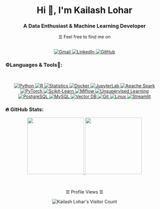 <h1 align="center">Hi 👋, I'm Kailash Lohar</h1>
<h3 align="center">A Data Enthusiast & Machine Learning Developer</h3>

<!-- Details Section -->
<div align="center">
  &#9776; Feel free to find me on 
  <p align="center">
    <br>
    <!-- Social Links -->
    <!-- Mail -->
    <a href="mailto:kailashlohariitkgp@gmail.com" target="_blank"><img alt="Gmail"
          src="https://img.shields.io/badge/Gmail-D14836?style=for-the-badge&logo=gmail&logoColor=white">
    </a>
    <!-- Linkedin -->
    <a href="https://www.linkedin.com/in/kailash-lohar-iitkgp/" target="_blank"><img alt="LinkedIn"
          src="https://img.shields.io/badge/linkedin-%230077B5.svg?style=for-the-badge&logo=linkedin&logoColor=white">
    </a>
    <!-- GitHub -->
    <a href="https://github.com/KailashLohar" target="_blank"><img alt="GitHub"
          src="https://img.shields.io/badge/GitHub-100000?style=for-the-badge&logo=github&logoColor=white">
    </a>
    <br>
  </p>
</div>

### ⚙️Languages & Tools🔧:
<br>
<div align="center">
  <p align="center">
    <a href="https://www.python.org/" target="_blank"><img alt="Python"
          src="https://img.shields.io/badge/Python-FFD43B?style=for-the-badge&logo=python&logoColor=blue">
    </a>
    <a href="https://www.r-project.org/" target="_blank"><img alt="R"
          src="https://img.shields.io/badge/R-276DC3?style=for-the-badge&logo=r&logoColor=white">
    </a>
    <a href="https://en.wikipedia.org/wiki/Statistics" target="_blank"><img alt="Statistics"
          src="https://img.shields.io/badge/Statistics-008080?style=for-the-badge&logo=data:image/png;base64,iVBORw0KGgoAAAANSUhEUgAAAHwAAAAeCAMAAAAMtFAEAAAAElBMVEUAAABXWVlxYmRoZ2RvZ3WnAAAAAXRSTlMAQObYZgAAAL9JREFUWMPtwUEKwjAQAMBPDQv+/5XpCt0z7VLCcJLyBQmToAVt2KUEpH0P5WrmkJJGMWA9FjAwUIAAAAAgFl4AuKoiPBBFAceoYgQcYBO+BVCwCBpCQDHDqhYAZCNKkA+fXrJrAZAFwn2WmOHfArA+A8gqf+NBLAAEXIwmZywsf1CXyQNgeLxg4DaESkXGAxIGDfFgCEhQoXGFyIGDlQAV+EKbyBiADGQnM8U5gAAAABJRU5ErkJggg==&logoColor=white">
    </a>
    <a href="https://www.docker.com/" target="_blank"><img alt="Docker"
          src="https://img.shields.io/badge/Docker-2496ED?style=for-the-badge&logo=docker&logoColor=white">
    </a>
    <a href="https://jupyter.org/" target="_blank"><img alt="JupyterLab"
          src="https://img.shields.io/badge/JupyterLab-F37626?style=for-the-badge&logo=jupyter&logoColor=white">
    </a>
    <a href="https://spark.apache.org/" target="_blank"><img alt="Apache Spark"
          src="https://img.shields.io/badge/Apache%20Spark-E25A1C?style=for-the-badge&logo=apachespark&logoColor=white">
    </a>
    <a href="https://pytorch.org/" target="_blank"><img alt="PyTorch"
          src="https://img.shields.io/badge/PyTorch-EE4C2C?style=for-the-badge&logo=pytorch&logoColor=white">
    </a>
    <a href="https://scikit-learn.org/" target="_blank"><img alt="Scikit-Learn"
          src="https://img.shields.io/badge/Scikit--Learn-F7931E?style=for-the-badge&logo=scikit-learn&logoColor=white">
    </a>
    <a href="https://mlflow.org/" target="_blank"><img alt="Mlflow"
          src="https://img.shields.io/badge/Mlflow-0194E2?style=for-the-badge&logo=mlflow&logoColor=white">
    </a>
    <a href="https://en.wikipedia.org/wiki/Unsupervised_learning" target="_blank"><img alt="Unsupervised Learning"
          src="https://img.shields.io/badge/Unsupervised%20Learning-FF4500?style=for-the-badge&logo=data:image/png;base64,iVBORw0KGgoAAAANSUhEUgAAAHwAAAAeCAMAAAAMtFAEAAAAElBMVEUAAABXWVlxYmRoZ2RvZ3WnAAAAAXRSTlMAQObYZgAAAL9JREFUWMPtwUEKwjAQAMBPDQv+/5XpCt0z7VLCcJLyBQmToAVt2KUEpH0P5WrmkJJGMWA9FjAwUIAAAAAgFl4AuKoiPBBFAceoYgQcYBO+BVCwCBpCQDHDqhYAZCNKkA+fXrJrAZAFwn2WmOHfArA+A8gqf+NBLAAEXIwmZywsf1CXyQNgeLxg4DaESkXGAxIGDfFgCEhQoXGFyIGDlQAV+EKbyBiADGQnM8U5gAAAABJRU5ErkJggg==&logoColor=white">
    </a>
    <a href="https://www.postgresql.org/" target="_blank"><img alt="PostgreSQL"
          src="https://img.shields.io/badge/PostgreSQL-316192?style=for-the-badge&logo=postgresql&logoColor=white">
    </a>
    <a href="https://www.mysql.com/" target="_blank"><img alt="MySQL"
          src="https://img.shields.io/badge/MySQL-4479A1?style=for-the-badge&logo=mysql&logoColor=white">
    </a>
    <a href="https://www.vector.ai/" target="_blank"><img alt="Vector DB"
          src="https://img.shields.io/badge/Vector%20DB-FF6600?style=for-the-badge&logo=data:image/png;base64,iVBORw0KGgoAAAANSUhEUgAAAHwAAAAeCAMAAAAMtFAEAAAAElBMVEUAAABXWVlxYmRoZ2RvZ3WnAAAAAXRSTlMAQObYZgAAAL9JREFUWMPtwUEKwjAQAMBPDQv+/5XpCt0z7VLCcJLyBQmToAVt2KUEpH0P5WrmkJJGMWA9FjAwUIAAAAAgFl4AuKoiPBBFAceoYgQcYBO+BVCwCBpCQDHDqhYAZCNKkA+fXrJrAZAFwn2WmOHfArA+A8gqf+NBLAAEXIwmZywsf1CXyQNgeLxg4DaESkXGAxIGDfFgCEhQoXGFyIGDlQAV+EKbyBiADGQnM8U5gAAAABJRU5ErkJggg==&logoColor=white">
    </a>
    <a href="https://git-scm.com/" target="_blank"><img alt="Git"
          src="https://img.shields.io/badge/Git-F05032?style=for-the-badge&logo=git&logoColor=white">
    </a>
    <a href="https://www.linux.org/" target="_blank"><img alt="Linux"
          src="https://img.shields.io/badge/Linux-FCC624?style=for-the-badge&logo=linux&logoColor=black">
    </a>
    <a href="https://streamlit.io/" target="_blank"><img alt="Streamlit"
          src="https://img.shields.io/badge/Streamlit-FF4B4B?style=for-the-badge&logo=streamlit&logoColor=white">
    </a>
  </p>
</div>



### 🔥 GitHub Stats:
<p align="center">
  <a href="https://github.com/KailashLohar">
    <img height="180em" src="https://github-readme-stats-eight-theta.vercel.app/api?username=KailashLohar&show_icons=true&theme=algolia&include_all_commits=true&count_private=true"/>
    <img height="180em" src="https://github-readme-stats-eight-theta.vercel.app/api/top-langs/?username=KailashLohar&layout=compact&langs_count=8&theme=algolia"/>
  </a>
</p>

<br>
<p align="center">&#9776; Profile Views &#9776;</p>
<p align="center"><img src="https://profile-counter.glitch.me/{KailashLohar}/count.svg" size=5 alt="Kailash Lohar's Visitor Count" /></p>
